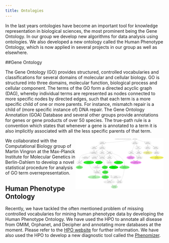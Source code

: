 ```yaml
---
title: Ontologies
---
```



In the last years ontologies have become an important tool for knowledge representation in biological sciences, the most prominent being the Gene Ontology. In our group we develop new algorithms for data analysis using ontologies. We also developed a new ontology called the Human Phenotype Ontology, which is now applied in several projects in our group as well as elsewhere.

##Gene Ontology

The Gene Ontology (GO) provides structured, controlled vocabularies and classifications for several domains of molecular and cellular biology. GO is structured into three domains, molecular function, biological process and cellular component. The terms of the GO form a directed acyclic graph (DAG), whereby individual terms are represented as nodes connected to more specific nodes by directed edges, such that each term is a more specific child of one or more parents. For instance, mismatch repair is a child of (more specific instance of) DNA repair. The Gene Ontology Annotation (GOA) Database and several other groups provide annotations for genes or gene products of over 50 species. The true-path rule is a convention which states that whenever a gene is annotated to a term it is also implicitly associated with all the less specific parents of that term.

<img style="float: right" src="/images/ontologizer.png">


We collaborated with the Computational Biology group of Martin Vingron at the Max-Planck Institute for Molecular Genetics in Berlin-Dahlem to develop a novel statistical procedure for analysis of GO term overrepresentation.

## Human Phenotype Ontology

Recently, we have tackled the often mentioned problem of missing controlled vocabularies for mining human phenotype data by developing the Human Phenotype Ontology. We have used the HPO to annotate all disease from OMIM, Orphanet, and Decipher and annotating more databases at the moment. Please refer to the [HPO website](http://www.human-phenotype-ontology.org) for further information. We have also used the HPO to develop a new diagnostic tool called the [Phenomizer](http://compbio.charite.de/phenomizer).

